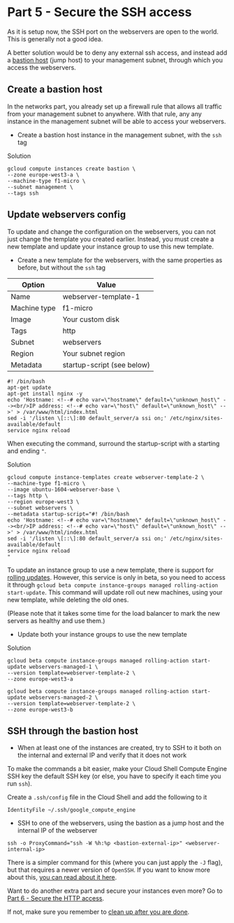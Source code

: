# Part 5 - Secure the SSH access
As it is setup now, the SSH port on the webservers are open to the world.
This is generally not a good idea.

A better solution would be to deny any external ssh access, and instead add a [bastion host](https://cloud.google.com/compute/docs/instances/connecting-to-instance#bastion_host) (jump host) to your management subnet, through which you access the webservers.

## Create a bastion host
In the networks part, you already set up a firewall rule that allows all traffic from your management subnet to anywhere.
With that rule, any any instance in the management subnet will be able to access your webservers.

* Create a bastion host instance in the management subnet, with the `ssh` tag

Solution
```
gcloud compute instances create bastion \
--zone europe-west3-a \
--machine-type f1-micro \
--subnet management \
--tags ssh
```


## Update webservers config
To update and change the configuration on the webservers, you can not just change the template you created earlier.
Instead, you must create a new template and update your instance group to use this new template.

* Create a new template for the webservers, with the same properties as before, but without the `ssh` tag

|Option | Value |
|-------|-------|
| Name | webserver-template-1 |
| Machine type | f1-micro |
| Image | Your custom disk|
| Tags | http |
| Subnet | webservers |
| Region | Your subnet region |
| Metadata | startup-script (see below) |

```
#! /bin/bash
apt-get update
apt-get install nginx -y
echo 'Hostname: <!--# echo var=\"hostname\" default=\"unknown_host\" --><br/>IP address: <!--# echo var=\"host\" default=\"unknown_host\" -->' > /var/www/html/index.html
sed -i '/listen \[::\]:80 default_server/a ssi on;' /etc/nginx/sites-available/default
service nginx reload
```
When executing the command, surround the startup-script with a starting and ending `"`.

Solution
```
gcloud compute instance-templates create webserver-template-2 \
--machine-type f1-micro \
--image ubuntu-1604-webserver-base \
--tags http \
--region europe-west3 \
--subnet webservers \
--metadata startup-script="#! /bin/bash
echo 'Hostname: <!--# echo var=\"hostname\" default=\"unknown_host\" --><br/>IP address: <!--# echo var=\"host\" default=\"unknown_host\" -->' > /var/www/html/index.html
sed -i '/listen \[::\]:80 default_server/a ssi on;' /etc/nginx/sites-available/default
service nginx reload
"
```

To update an instance group to use a new template, there is support for [rolling updates](https://cloud.google.com/compute/docs/instance-groups/updating-managed-instance-groups#starting_a_basic_rolling_update).
However, this service is only in beta, so you need to access it through `gcloud beta compute instance-groups managed rolling-action start-update`.
This command will update roll out new machines, using your new template, while deleting the old ones.

(Please note that it takes some time for the load balancer to mark the new servers as healthy and use them.)

* Update both your instance groups to use the new template

Solution
```
gcloud beta compute instance-groups managed rolling-action start-update webservers-managed-1 \
--version template=webserver-template-2 \
--zone europe-west3-a

gcloud beta compute instance-groups managed rolling-action start-update webservers-managed-2 \
--version template=webserver-template-2 \
--zone europe-west3-b
```


## SSH through the bastion host
* When at least one of the instances are created, try to SSH to it both on the internal and external IP and verify that it does not work

To make the commands a bit easier, make your Cloud Shell Compute Engine SSH key the default SSH key (or else, you have to specify it each time you run `ssh`).

Create a `.ssh/config` file in the Cloud Shell and add the following to it
```
IdentityFile ~/.ssh/google_compute_engine
```

* SSH to one of the webservers, using the bastion as a jump host and the internal IP of the webserver
```
ssh -o ProxyCommand="ssh -W %h:%p <bastion-external-ip>" <webserver-internal-ip>
```

There is a simpler command for this (where you can just apply the `-J` flag), but that requires a newer version of `OpenSSH`.
If you want to know more about this, [you can read about it here](https://en.wikibooks.org/wiki/OpenSSH/Cookbook/Proxies_and_Jump_Hosts#Passing_Through_a_Gateway_Using_stdio_Forwarding_.28Netcat_Mode.29).


Want to do another extra part and secure your instances even more? Go to [Part 6 - Secure the HTTP access](../6-secure-http-access).

If not, make sure you remember to [clean up after you are done](../README.md#clean-up).